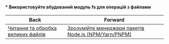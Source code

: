 #### * Використовуйте вбудований модуль fs для операцій з файлами



| Back | Forward |
|---|---|
| [Читання та обробка великих файлів](/ua/junior/nodejs/reading-and-processing-large-files.md)  | [Зрозумійте менеджери пакетів Node.js (NPM/Yarn/PNPM)](/ua/junior/nodejs/understand-nodejs-package-managers-npmyarnpnpm.md) |